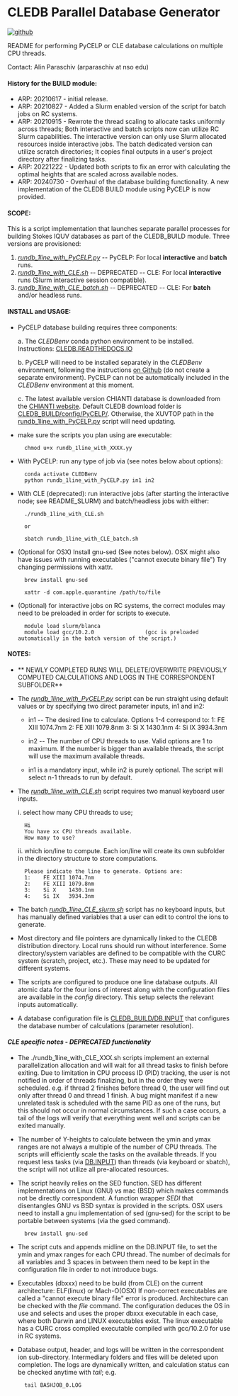 # **CLEDB Parallel Database Generator**
[![github](https://img.shields.io/badge/GitHub-arparaschiv%2Fsolar--coronal--inversion-blue.svg?style=flat)](https://github.com/arparaschiv/solar-coronal-inversion)

README for performing PyCELP or CLE database calculations on multiple CPU threads.

Contact: Alin Paraschiv (arparaschiv at nso edu)

#### **History for the BUILD module:**

- ARP: 20210617 - initial release. 
- ARP: 20210827 - Added a Slurm enabled version of the script for batch jobs on RC systems.
- ARP: 20210915 - Rewrote the thread scaling to allocate tasks uniformly across threads; Both interactive and batch scripts now can utilize RC Slurm capabilities. The interactive version can only use Slurm allocated resources inside interactive jobs. The batch dedicated version can utilize scratch directories; It copies final outputs in a user's project directory after finalizing tasks.
- ARP: 20221222 - Updated both scripts to fix an error with calculating the optimal heights that are scaled across available nodes. 
- ARP: 20240730 - Overhaul of the database building functionality. A new implementation of the CLEDB BUILD module using PyCELP is now provided.

#### **SCOPE:**

This is a script implementation that launches separate parallel processes for building Stokes IQUV databases as part of the CLEDB_BUILD module.
Three versions are provisioned:

1. *[rundb_1line_with_PyCELP.py](./rundb_1line_with_PyCELP.py)*        -- PyCELP:  For local **interactive** and **batch** runs.
3. *[rundb_1line_with_CLE.sh](./rundb_1line_with_CLE.sh)*              -- DEPRECATED -- CLE: For local **interactive** runs (Slurm interactive session compatible). 
4. *[rundb_1line_with_CLE_batch.sh](./rundb_1line_with_CLE_batch.sh)*  -- DEPRECATED -- CLE: For **batch** and/or headless runs.

#### **INSTALL and USAGE:**
- PyCELP database building requires three components:

    a. The *CLEDBenv* conda python environment to be installed. Instructions: [CLEDB.READTHEDOCS.IO](https://cledb.readthedocs.io/en/latest/install.html#a-cledbenv-python-environment)

    b. PyCELP will need to be installed separately in the *CLEDBenv* environment, following the instructions [on Github](https://github.com/tschad/pycelp/tree/main) (do not create a separate environment). PyCELP can not be automatically included in the *CLEDBenv* environment at this moment.

    c. The latest available version CHIANTI database is downloaded from the [CHIANTI website](https://www.chiantidatabase.org/chianti_download.html). Default CLEDB download folder is [CLEDB_BUILD/config/PyCELP/](./CLEDB_BUILD/config/PyCELP/). Otherwise, the XUVTOP path in the [rundb_1line_with_PyCELP.py](./rundb_1line_with_PyCELP.py) script will need updating.

- make sure the scripts you plan using are executable:

        chmod u+x rundb_1line_with_XXXX.yy

- With PyCELP: run any type of job via (see notes below about options):

        conda activate CLEDBenv
        python rundb_1line_with_PyCELP.py in1 in2

- With CLE (deprecated): run interactive jobs (after starting the interactive node; see README_SLURM) and batch/headless jobs with either:

        ./rundb_1line_with_CLE.sh

        or
  
        sbatch rundb_1line_with_CLE_batch.sh

- (Optional for OSX) Install gnu-sed (See notes below). OSX might also have issues with running executables ("cannot execute binary file") Try changing permissions with xattr.

        brew install gnu-sed

        xattr -d com.apple.quarantine /path/to/file

- (Optional) for interactive jobs on RC systems, the correct modules may need to be preloaded in order for scripts to execute. 

        module load slurm/blanca
        module load gcc/10.2.0                (gcc is preloaded automatically in the batch version of the script.)


#### **NOTES:**
- ** NEWLY COMPLETED RUNS WILL DELETE/OVERWRITE PREVIOUSLY COMPUTED CALCULATIONS AND LOGS IN THE CORRESPONDENT SUBFOLDER**

- The *[rundb_1line_with_PyCELP.py](./rundb_1line_with_PyCELP.py)* script can be run straight using default values or by specifying two direct parameter inputs, in1 and in2:

    - in1 -- The desired line to calculate. Options 1-4 correspond to:
        1:    FE XIII 1074.7nm
        2:    FE XIII 1079.8nm
        3:    Si X    1430.1nm
        4:    Si IX   3934.3nm
      
    - in2 -- The number of CPU threads to use. Valid options are 1 to maximum. If the number is bigger than available threads, the script will use the maximum available threads.
 
    - in1 is a mandatory input, while in2 is purely optional. The script will select n-1 threads to run by default.
      
- The *[rundb_1line_with_CLE.sh](./rundb_1line_with_CLE.sh)* script requires two manual keyboard user inputs.

    i. select how many CPU threads to use; 

        Hi 
        You have xx CPU threads available.
        How many to use?

    ii. which ion/line to compute. Each ion/line will create its own subfolder in the directory structure to store computations.

        Please indicate the line to generate. Options are:
        1:    FE XIII 1074.7nm
        2:    FE XIII 1079.8nm
        3:    Si X    1430.1nm
        4:    Si IX   3934.3nm

- The batch *[rundb_1line_CLE_slurm.sh](./rundb_1line_CLE_slurm.sh)* script has no keyboard inputs, but has manually defined variables that a user can edit to control the ions to generate.

- Most directory and file pointers are dynamically linked to the CLEDB distribution directory. Local runs should run without interference. Some directory/system variables are defined to be compatible with the CURC system (scratch, project, etc.). These may need to be updated for different systems.


- The scripts are configured to produce one line database outputs. All atomic data for the four ions of interest along with the configuration files are available in the *config* directory. This setup selects the relevant inputs automatically.

- A database configuration file is [CLEDB_BUILD/DB.INPUT](./CLEDB_BUILD/DB.INPUT) that configures the database number of calculations (parameter resolution).


#### *CLE specific notes - DEPRECATED functionality*

- The ./rundb_1line_with_CLE_XXX.sh scripts implement an external parallelization allocation and will wait for all thread tasks to finish before exiting.
Due to limitation in CPU process ID (PID) tracking, the user is not notified in order of threads finalizing, but in the order they were scheduled. e.g. if thread 2 finishes before thread 0, the user will find out only after thread 0 and thread 1 finish. A bug might manifest if a new unrelated task is scheduled with the same PID as one of the runs, but this should not occur in normal circumstances. If such a case occurs, a tail of the logs will verify that everything went well and scripts can be exited manually.

- The number of Y-heights to calculate between the ymin and ymax ranges are not always a multiple of the number of CPU threads.
The scripts will efficiently scale the tasks on the available threads. If you request less tasks (via [DB.INPUT](./config/DB.INPUT)) than threads (via keyboard or sbatch), the script will not utilize all pre-allocated resources.

- The script heavily relies on the SED function. 
SED has different implementations on Linux (GNU) vs mac (BSD) which makes commands not be directly correspondent. A function wrapper *SEDI* that disentangles GNU vs BSD syntax is provided in the scripts. OSX users need to install a gnu implementation of sed (gnu-sed) for the script to be portable between systems (via the gsed command).

        brew install gnu-sed

- The script cuts and appends midline on the DB.INPUT file, to set the ymin and ymax ranges for each CPU thread.
The number of decimals for all variables and 3 spaces in between them need to be kept in the configuration file in order to not introduce bugs.

- Executables (dbxxx) need to be build (from CLE) on the current architecture: ELF(linux) or Mach-O(OSX) 
If non-correct executables are called a "cannot execute binary file" error is produced. Architecture can be checked with the *file* command. The configuration deduces the OS in use and selects and uses the proper dbxxx executable in each case, where both Darwin and LINUX executables exist. The linux executable has a CURC cross compiled executable compiled with gcc/10.2.0 for use in RC systems.

- Database output, header, and logs will be written in the correspondent ion sub-directory. Intermediary folders and files will be deleted upon completion. The logs are dynamically written, and calculation status can be checked anytime with *tail*; e.g.

        tail BASHJOB_0.LOG 




